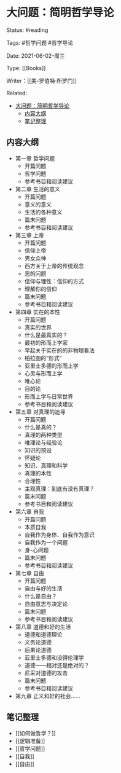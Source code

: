 # 大问题：简明哲学导论

Status: #reading

Tags: #哲学问题 #哲学导论

Date: 2021-06-02-周三

Type: [[Books]]

Writer：[[美-罗伯特·所罗门]]

Related:

- [大问题：简明哲学导论](#大问题简明哲学导论)
  - [内容大纲](#内容大纲)
  - [笔记整理](#笔记整理)
  
## 内容大纲

- 第一章 哲学问题
  - 开篇问题
  - 哲学问题
  - 参考书目和阅读建议
- 第二章 生活的意义
  - 开篇问题
  - 意义的意义
  - 生活的各种意义
  - 篇末问题
  - 参考书目和阅读建议
- 第三章 上帝
  - 开篇问题
  - 信仰上帝
  - 男女众神
  - 西方关于上帝的传统观念
  - 恶的问题
  - 信仰与理性：信仰的方式
  - 理解你的信仰
  - 篇末问题
  - 参考书目和阅读建议
- 第四章 实在的本性
  - 开篇问题
  - 真实的世界
  - 什么是最真实的？
  - 最初的形而上学家
  - 早起关于实在的的非物理看法
  - 柏拉图的“形式”
  - 亚里士多德的形而上学
  - 心灵与形而上学
  - 唯心论
  - 目的论
  - 形而上学与日常世界
  - 参考书目和阅读建议
- 第五章 对真理的追寻
  - 开篇问题
  - 什么是真的？
  - 真理的两种类型
  - 唯理论与经验论
  - 知识的预设
  - 怀疑论
  - 知识、真理和科学
  - 真理的本性
  - 合理性
  - 主观真理：到底有没有真理？
  - 篇末问题
  - 参考书目和阅读建议
- 第六章 自我
  - 开篇问题
  - 本质自我
  - 自我作为身体、自我作为意识
  - 自我作为一个问题
  - 身-心问题
  - 篇末问题
  - 参考书目和阅读建议
- 第七章 自由
  - 开篇问题
  - 自由与好的生活
  - 什么是自由？
  - 自由意志与决定论
  - 篇末问题
  - 参考书目和阅读建议
- 第八章 道德和好的生活
  - 道德和道德理论
  - 义务论道德
  - 后果论道德
  - 亚里士多德和没得伦理学
  - 道德——相对还是绝对的？
  - 尼采对道德的攻击
  - 篇末问题
  - 参考书目和阅读建议
- 第九章 正义和好的社会……

## 笔记整理

- [[如何做哲学？]]
- [[逻辑准备]]
- [[哲学问题]]
- [[自我]]
- [[自由]]

